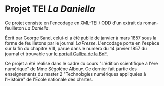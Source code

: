 # Projet TEI *La Daniella*

Ce projet consiste en l'encodage en XML-TEI / ODD d'un extrait du roman-feuilleton *La Daniella*. 


Écrit par George Sand, celui-ci a été publié de janvier à mars 1857 sous la forme de feuilletons par le journal *La Presse*. L'encodage porte en l'espèce sur la fin du chapitre VIII, parue dans le numéro du 14 janvier 1857 du journal et trouvable sur [le portail Gallica de la BnF](https://gallica.bnf.fr/ark:/12148/bpt6k4775546).


Ce projet a été réalisé dans le cadre du cours "L'édition scientifique à l'ère numérique" de Mme Ségolène Albouy. Ce dernier fait partie des enseignements du master 2 "Technologies numériques appliquées à l'Histoire" de l'Ecole nationale des chartes.
